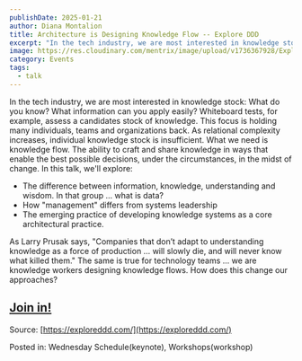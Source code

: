```yaml
---
publishDate: 2025-01-21
author: Diana Montalion
title: Architecture is Designing Knowledge Flow -- Explore DDD
excerpt: "In the tech industry, we are most interested in knowledge stock: What do you know? What information can you apply easily? Whiteboard tests, for example, assess a candidate's stock of knowledge."
image: https://res.cloudinary.com/mentrix/image/upload/v1736367928/ExploreDDD_ixqvr4.png
category: Events
tags:
  - talk
---
```


In the tech industry, we are most interested in knowledge stock: What do you know? What information can you apply easily? Whiteboard tests, for example, assess a candidates stock of knowledge. This focus is holding many individuals, teams and organizations back. As relational complexity increases, individual knowledge stock is insufficient. What we need is knowledge flow. The ability to craft and share knowledge in ways that enable the best possible decisions, under the circumstances, in the midst of change. In this talk, we'll explore:

- The difference between information, knowledge, understanding and wisdom. In that group ... what is data?
- How "management" differs from systems leadership
- The emerging practice of developing knowledge systems as a core architectural practice.

As Larry Prusak says, "Companies that don’t adapt to understanding knowledge as a force of production … will slowly die, and will never know what killed them." The same is true for technology teams ... we are knowledge workers designing knowledge flows. How does this change our approaches?

## [Join in!](https://ti.to/EDDD/explore-ddd-2025)

Source: [https://exploreddd.com/](https://exploreddd.com/)

Posted in: Wednesday Schedule(keynote), Workshops(workshop)
